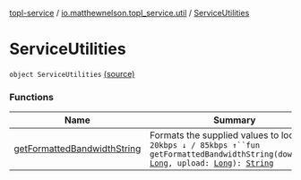 [topl-service](../../index.md) / [io.matthewnelson.topl_service.util](../index.md) / [ServiceUtilities](./index.md)

# ServiceUtilities

`object ServiceUtilities` [(source)](https://github.com/05nelsonm/TorOnionProxyLibrary-Android/blob/master/topl-service/src/main/java/io/matthewnelson/topl_service/util/ServiceUtilities.kt#L73)

### Functions

| Name | Summary |
|---|---|
| [getFormattedBandwidthString](get-formatted-bandwidth-string.md) | Formats the supplied values to look like: `20kbps ↓ / 85kbps ↑``fun getFormattedBandwidthString(download: `[`Long`](https://kotlinlang.org/api/latest/jvm/stdlib/kotlin/-long/index.html)`, upload: `[`Long`](https://kotlinlang.org/api/latest/jvm/stdlib/kotlin/-long/index.html)`): `[`String`](https://kotlinlang.org/api/latest/jvm/stdlib/kotlin/-string/index.html) |
